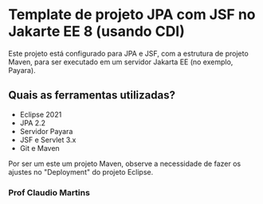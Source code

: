 # Template de projeto JPA com JSF no Jakarte EE 8 (usando CDI)
Este projeto está configurado para JPA e JSF, com a estrutura de projeto Maven, para ser executado em um servidor Jakarta EE (no exemplo, Payara).

 
## Quais as ferramentas utilizadas?
 * Eclipse 2021
 * JPA 2.2
 * Servidor Payara
 * JSF e Servlet 3.x
 * Git e Maven
 
 Por ser um este um projeto Maven, observe a necessidade de fazer os ajustes no "Deployment" do projeto Eclipse.

### Prof Claudio Martins